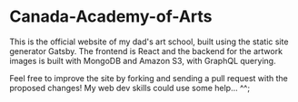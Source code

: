 # Canada-Academy-of-Arts
This is the official website of my dad's art school, built using the static site generator Gatsby. The frontend is React and the backend for the artwork images is built with MongoDB and Amazon S3, with GraphQL querying.  

Feel free to improve the site by forking and sending a pull request with the proposed changes! My web dev skills could use some help... ^^;  

